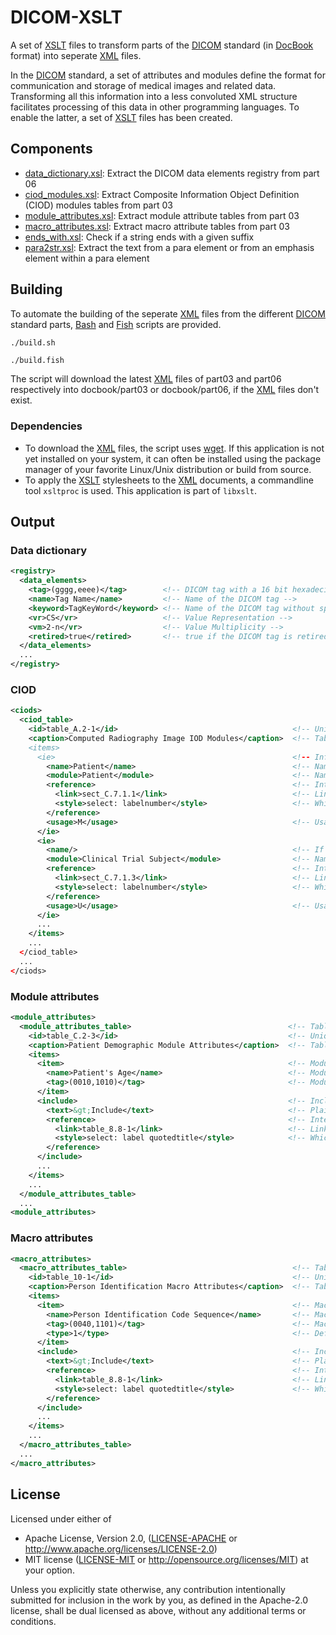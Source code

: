 # DICOM-XSLT

A set of [XSLT] files to transform parts of the [DICOM] standard (in [DocBook] format) into seperate [XML] files.

In the [DICOM] standard, a set of attributes and modules define the format for communication and storage of medical images and related data.
Transforming all this information into a less convoluted XML structure facilitates processing of this data in other programming languages.
To enable the latter, a set of [XSLT] files has been created.


## Components

* [data_dictionary.xsl](src/data_dictionary.xsl): Extract the DICOM data elements registry from part 06
* [ciod_modules.xsl](src/ciod_modules.xsl): Extract Composite Information Object Definition (CIOD) modules tables from part 03
* [module_attributes.xsl](src/module_attributes.xsl): Extract module attribute tables from part 03
* [macro_attributes.xsl](src/macro_attributes.xsl): Extract macro attribute tables from part 03
* [ends_with.xsl](src/ends_with.xsl): Check if a string ends with a given suffix
* [para2str.xsl](src/para2str.xsl): Extract the text from a para element or from an emphasis element within a para element

## Building

To automate the building of the seperate [XML] files from the different [DICOM] standard parts, [Bash] and [Fish] scripts are provided.

```bash
./build.sh
```

```fish
./build.fish
```

The script will download the latest [XML] files of part03 and part06 respectively into docbook/part03 or docbook/part06, if the [XML] files don't exist.

### Dependencies

- To download the [XML] files, the script uses [wget]. If this application is not yet installed on your system, 
it can often be installed using the package manager of your favorite Linux/Unix distribution or build from source.
- To apply the [XSLT] stylesheets to the [XML] documents, a commandline tool `xsltproc` is used. This application is part of `libxslt`. 


## Output

### Data dictionary

```xml
<registry>
  <data_elements>
    <tag>(gggg,eeee)</tag>        <!-- DICOM tag with a 16 bit hexadecimal value of the group and element number -->
    <name>Tag Name</name>         <!-- Name of the DICOM tag -->
    <keyword>TagKeyWord</keyword> <!-- Name of the DICOM tag without spaces -->
    <vr>CS</vr>                   <!-- Value Representation -->
    <vm>2-n</vr>                  <!-- Value Multiplicity -->
    <retired>true</retired>       <!-- true if the DICOM tag is retired -->
  </data_elements>
  ...
</registry>
```

### CIOD

```xml
<ciods>
  <ciod_table>
    <id>table_A.2-1</id>                                       <!-- Unique identifier of the table (often used by xref elements to refer to other tables in the document.) -->
    <caption>Computed Radiography Image IOD Modules</caption>  <!-- Table caption
    <items>
      <ie>                                                     <!-- Information Entity -->
        <name>Patient</name>                                   <!-- Name of the IE -->
        <module>Patient</module>                               <!-- Name of the Module -->
        <reference>                                            <!-- Internal reference to another section or table. -->
          <link>sect_C.7.1.1</link>                            <!-- Link to the section or table -->
          <style>select: labelnumber</style>                   <!-- Which item or attribute to select or view -->
        </reference>
        <usage>M</usage>                                       <!-- Usage requirements of the IE in the module -->
      </ie>
      <ie>
        <name/>                                                <!-- If the name is empty, the remaining elements should be appended to the previous one -->
        <module>Clinical Trial Subject</module>                <!-- Name of the Module -->
        <reference>                                            <!-- Internal reference to another section or table. -->
          <link>sect_C.7.1.3</link>                            <!-- Link to the section or table -->
          <style>select: labelnumber</style>                   <!-- Which item or attribute to select or view -->
        </reference>
        <usage>U</usage>                                       <!-- Usage requirements of the IE in the module -->
      </ie>
      ...  
    </items>
    ... 
  </ciod_table>
  ...
</ciods> 
```

### Module attributes

```xml
<module_attributes>
  <module_attributes_table>                                   <!-- Table with module attributes -->
    <id>table_C.2-3</id>                                      <!-- Unique identifier of the table -->
    <caption>Patient Demographic Module Attributes</caption>  <!-- Table caption -->
    <items>
      <item>                                                  <!-- Module attribute item -->
        <name>Patient's Age</name>                            <!-- Module attribute name -->
        <tag>(0010,1010)</tag>                                <!-- Module attribute tag -->
      </item>
      <include>                                               <!-- Include another table with module or macro attributes -->
        <text>&gt;Include</text>                              <!-- Plain text of the first column without any text replacement for xref node(s) -->
        <reference>                                           <!-- Internal reference to another section or table. -->
          <link>table_8.8-1</link>                            <!-- Link to the section or table -->
          <style>select: label quotedtitle</style>            <!-- Which item or attribute to select or view -->
        </reference>
      </include>
      ...
    </items>
    ...
  </module_attributes_table>
  ...
<module_attributes>
```

### Macro attributes

```xml
<macro_attributes>
  <macro_attributes_table>                                     <!-- Table with macro attributes -->
    <id>table_10-1</id>                                        <!-- Unique identifier of the table -->
    <caption>Person Identification Macro Attributes</caption>  <!-- Table caption -->
    <items>
      <item>                                                   <!-- Macro attribute item -->
        <name>Person Identification Code Sequence</name>       <!-- Macro attribute name -->
        <tag>(0040,1101)</tag>                                 <!-- Macro attribute tag -->
        <type>1</type>                                         <!-- Defines if an attribute is required or optional -->
      </item>
      <include>                                                <!-- Include another table with macro attributes -->
        <text>&gt;Include</text>                               <!-- Plain text of the first column without any text replacement for xref node(s) -->
        <reference>                                            <!-- Internal reference to another section or table. -->
          <link>table_8.8-1</link>                             <!-- Link to the section or table -->
          <style>select: label quotedtitle</style>             <!-- Which item or attribute to select or view -->
        </reference>
      </include>
      ...
    </items>
    ...
  </macro_attributes_table>
  ...
</macro_attributes>
```

## License

Licensed under either of

- Apache License, Version 2.0, ([LICENSE-APACHE](LICENSE-APACHE) or <http://www.apache.org/licenses/LICENSE-2.0>)
- MIT license ([LICENSE-MIT](LICENSE-MIT) or <http://opensource.org/licenses/MIT>) at your option.

Unless you explicitly state otherwise, any contribution intentionally submitted for inclusion in the work by you, as defined in the Apache-2.0 license, shall be dual licensed as above, without any additional terms or conditions.

[XSLT]: https://www.w3.org/TR/xslt/
[DICOM]: https://www.dicomstandard.org
[DocBook]: https://docbook.org/
[XML]: https://www.w3.org/TR/xml-entity-names/
[Bash]: https://www.gnu.org/software/bash/
[Fish]: https://fishshell.com/
[wget]: https://www.gnu.org/software/wget/
[xsltproc]: https://gitlab.gnome.org/GNOME/libxslt


